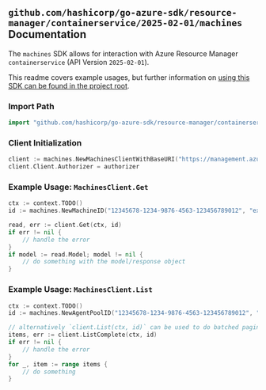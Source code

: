 
## `github.com/hashicorp/go-azure-sdk/resource-manager/containerservice/2025-02-01/machines` Documentation

The `machines` SDK allows for interaction with Azure Resource Manager `containerservice` (API Version `2025-02-01`).

This readme covers example usages, but further information on [using this SDK can be found in the project root](https://github.com/hashicorp/go-azure-sdk/tree/main/docs).

### Import Path

```go
import "github.com/hashicorp/go-azure-sdk/resource-manager/containerservice/2025-02-01/machines"
```


### Client Initialization

```go
client := machines.NewMachinesClientWithBaseURI("https://management.azure.com")
client.Client.Authorizer = authorizer
```


### Example Usage: `MachinesClient.Get`

```go
ctx := context.TODO()
id := machines.NewMachineID("12345678-1234-9876-4563-123456789012", "example-resource-group", "managedClusterName", "agentPoolName", "machineName")

read, err := client.Get(ctx, id)
if err != nil {
	// handle the error
}
if model := read.Model; model != nil {
	// do something with the model/response object
}
```


### Example Usage: `MachinesClient.List`

```go
ctx := context.TODO()
id := machines.NewAgentPoolID("12345678-1234-9876-4563-123456789012", "example-resource-group", "managedClusterName", "agentPoolName")

// alternatively `client.List(ctx, id)` can be used to do batched pagination
items, err := client.ListComplete(ctx, id)
if err != nil {
	// handle the error
}
for _, item := range items {
	// do something
}
```
